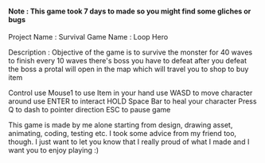 
#### Note : This game took 7 days to made so you might find some gliches or bugs ####

Project Name : Survival
Game Name : Loop Hero

Description :
  Objective of the game is to survive the monster for 40 waves to finish every 10 waves there's boss you have to defeat after you defeat the boss a protal will open
in the map which will travel you to shop to buy item

Control
use Mouse1 to use Item in your hand
use WASD to move character around
use ENTER to interact
HOLD Space Bar to heal your character
Press Q to dash to pointer direction
ESC to pause game

  This game is made by me alone starting from design, drawing asset, animating, coding, testing etc. I took some advice from my friend too, though. I just want to
let you know that I really proud of what I made and I want you to enjoy playing :) 
